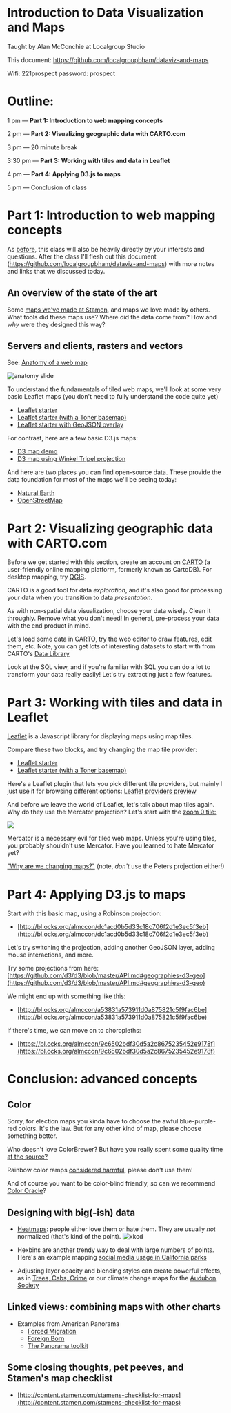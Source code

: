 # Introduction to Data Visualization and Maps
Taught by Alan McConchie at Localgroup Studio

This document: https://github.com/localgroupbham/dataviz-and-maps

Wifi: 221prospect password: prospect

# Outline:


1 pm — **Part 1: Introduction to web mapping concepts**

2 pm — **Part 2: Visualizing geographic data with CARTO.com**

3 pm — 20 minute break

3:30 pm — **Part 3: Working with tiles and data in Leaflet**

4 pm — **Part 4: Applying D3.js to maps**

5 pm — Conclusion of class

# Part 1: Introduction to web mapping concepts

As [before](https://github.com/localgroupbham/intro-to-dataviz), this class will also be heavily directly by your interests and questions. After the class I'll flesh out this document (https://github.com/localgroupbham/dataviz-and-maps) with more notes and links that we discussed today.

## An overview of the state of the art
Some [maps we've made at Stamen](http://stamen.com/maps/), and maps we love made by others. What tools did these maps use? Where did the data come from? How and _why_ were they designed this way?

## Servers and clients, rasters and vectors

See: [Anatomy of a web map](http://maptime.io/anatomy-of-a-web-map/)

![anatomy slide](https://raw.githubusercontent.com/maptime/anatomy-of-a-web-map/gh-pages/images/anatomy-of-a-web-map.png)

To understand the fundamentals of tiled web maps, we'll look at some very basic Leaflet maps (you don't need to fully understand the code quite yet)

- [Leaflet starter](http://blockbuilder.org/almccon/6d632572739217d2804fd2d429b9fa23)
- [Leaflet starter (with a Toner basemap)](http://bl.ocks.org/almccon/48ad757db4c4be5fee5cf046df0d94bc)
- [Leaflet starter with GeoJSON overlay](http://bl.ocks.org/almccon/89c3b7da30f8686d3777fdeb65d73250)

For contrast, here are a few basic D3.js maps:

- [D3 map demo](http://bl.ocks.org/almccon/6ab03506d2e3ff9d843f69fa2d5c29cf)
- [D3 map using Winkel Tripel projection](http://bl.ocks.org/almccon/7cba55415b3bc19e1f383043746756f2)

And here are two places you can find open-source data. These provide the data foundation for most of the maps we'll be seeing today:

* [Natural Earth](http://naturalearthdata.com)
* [OpenStreetMap](http://openstreetmap.org)

# Part 2: Visualizing geographic data with CARTO.com

Before we get started with this section, create an account on [CARTO](http://carto.com) (a user-friendly online mapping platform, formerly known as CartoDB). For desktop mapping, try [QGIS](http://qgis.org).

CARTO is a good tool for data _exploration_, and it's also good for processing your data when you transition to data _presentation_.

As with non-spatial data visualization, choose your data wisely. Clean it throughly. Remove what you don't need! In general, pre-process your data with the end product in mind.

Let's load some data in CARTO, try the web editor to draw features, edit them, etc. Note, you can get lots of interesting datasets to start with from CARTO's [Data Library](https://carto.com/data-library)

Look at the SQL view, and if you're familiar with SQL you can do a lot to transform your data really easily! Let's try extracting just a few features.


# Part 3: Working with tiles and data in Leaflet

[Leaflet](http://leafletjs.com/) is a Javascript library for displaying maps using map tiles.  

Compare these two blocks, and try changing the map tile provider:

- [Leaflet starter](http://blockbuilder.org/almccon/6d632572739217d2804fd2d429b9fa23)
- [Leaflet starter (with a Toner basemap)](http://bl.ocks.org/almccon/48ad757db4c4be5fee5cf046df0d94bc)

Here's a Leaflet plugin that lets you pick different tile providers, but mainly I just use it for browsing different options: [Leaflet providers preview](https://leaflet-extras.github.io/leaflet-providers/preview/)

And before we leave the world of Leaflet, let's talk about map tiles again. Why do they use the Mercator projection? Let's start with the [zoom 0 tile:](http://maps.stamen.com/toner/#0/0/0)

[<img src="img/toner-zoom0.png">](http://maps.stamen.com/toner/#0/0/0)

Mercator is a necessary evil for tiled web maps. Unless you're using tiles, you probably shouldn't use Mercator. Have you learned to hate Mercator yet?

["Why are we changing maps?"](https://www.youtube.com/watch?v=vVX-PrBRtTY) (note, _don't_ use the Peters projection either!)


# Part 4: Applying D3.js to maps


Start with this basic map, using a Robinson projection:

* [http://bl.ocks.org/almccon/dc1acd0b5d33c18c706f2d1e3ec5f3eb](http://bl.ocks.org/almccon/dc1acd0b5d33c18c706f2d1e3ec5f3eb)

Let's try switching the projection, adding another GeoJSON layer, adding mouse interactions, and more. 

Try some projections from here: [https://github.com/d3/d3/blob/master/API.md#geographies-d3-geo](https://github.com/d3/d3/blob/master/API.md#geographies-d3-geo)

We might end up with something like this:

* [http://bl.ocks.org/almccon/a53831a573911d0a875821c5f9fac6be](http://bl.ocks.org/almccon/a53831a573911d0a875821c5f9fac6be)

If there's time, we can move on to choropleths:

* [https://bl.ocks.org/almccon/9c6502bdf30d5a2c8675235452e9178f](https://bl.ocks.org/almccon/9c6502bdf30d5a2c8675235452e9178f)

# Conclusion: advanced concepts

## Color

Sorry, for election maps you kinda have to choose the awful blue-purple-red colors. It's the law. But for any other kind of map, please choose something better.

Who doesn't love ColorBrewer? But have you really spent some quality time [at the source?](http://colorbrewer2.org/)

Rainbow color ramps [considered harmful](https://eagereyes.org/basics/rainbow-color-map), please don't use them!

And of course you want to be color-blind friendly, so can we recommend [Color Oracle](http://colororacle.org/)?

## Designing with big(-ish) data

* [Heatmaps](http://leaflet.github.io/Leaflet.heat/demo/): people either love them or hate them. They are usually _not_ normalized (that's kind of the point).
![xkcd](https://imgs.xkcd.com/comics/heatmap.png)

* Hexbins are another trendy way to deal with large numbers of points. Here's an example mapping [social media usage in California parks](https://stamen.cartodb.com/u/stamen-org/viz/9499c9a6-80cd-11e4-9e9b-f23c91504230/public_map)

* Adjusting layer opacity and blending styles can create powerful effects, as in [Trees, Cabs, Crime](http://maps.stamen.com/trees-cabs-crime) or our climate change maps for the [Audubon Society](http://stamen.com/work/audubon-society-climate-maps/)

## Linked views: combining maps with other charts

* Examples from American Panorama
  * [Forced Migration](http://dsl.richmond.edu/panorama/forcedmigration)
  * [Foreign Born](http://dsl.richmond.edu/panorama/foreignborn)
  * [The Panorama toolkit](http://github.com/americanpanorama/panorama)
 
 
## Some closing thoughts, pet peeves, and Stamen's map checklist

* [http://content.stamen.com/stamens-checklist-for-maps](http://content.stamen.com/stamens-checklist-for-maps)